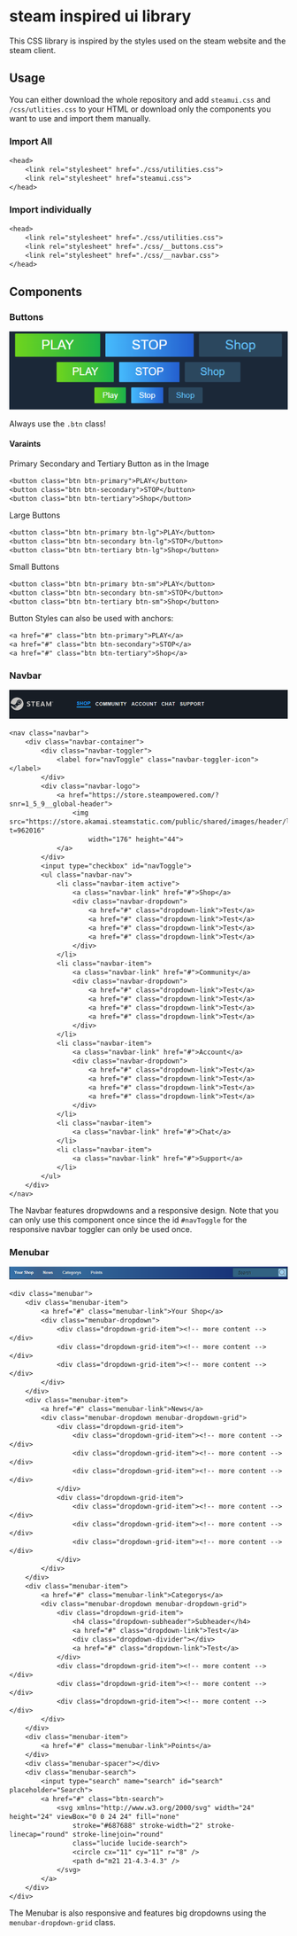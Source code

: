 # steam inspired ui library

This CSS library is inspired by the styles used on the steam website and the steam client.

## Usage

You can either download the whole repository and add `steamui.css` and `/css/utlities.css` to your HTML or download only the components you want to use and import them manually.

### Import All

```
<head>
    <link rel="stylesheet" href="./css/utilities.css">
    <link rel="stylesheet" href="steamui.css">
</head>
```

### Import individually

```
<head>
    <link rel="stylesheet" href="./css/utilities.css">
    <link rel="stylesheet" href="./css/__buttons.css">
    <link rel="stylesheet" href="./css/__navbar.css">
</head>
```

## Components

### Buttons

<img src="./screenshots/Buttons.PNG" >

Always use the `.btn` class!

#### Varaints

Primary Secondary and Tertiary Button as in the Image

```
<button class="btn btn-primary">PLAY</button>
<button class="btn btn-secondary">STOP</button>
<button class="btn btn-tertiary">Shop</button>
```

Large Buttons

```
<button class="btn btn-primary btn-lg">PLAY</button>
<button class="btn btn-secondary btn-lg">STOP</button>
<button class="btn btn-tertiary btn-lg">Shop</button>
```

Small Buttons

```
<button class="btn btn-primary btn-sm">PLAY</button>
<button class="btn btn-secondary btn-sm">STOP</button>
<button class="btn btn-tertiary btn-sm">Shop</button>
```

Button Styles can also be used with anchors:

```
<a href="#" class="btn btn-primary">PLAY</a>
<a href="#" class="btn btn-secondary">STOP</a>
<a href="#" class="btn btn-tertiary">Shop</a>
```

### Navbar

<img src="./screenshots/Navbar.PNG" >

```
<nav class="navbar">
    <div class="navbar-container">
        <div class="navbar-toggler">
            <label for="navToggle" class="navbar-toggler-icon"></label>
        </div>
        <div class="navbar-logo">
            <a href="https://store.steampowered.com/?snr=1_5_9__global-header">
                <img src="https://store.akamai.steamstatic.com/public/shared/images/header/logo_steam.svg?t=962016"
                    width="176" height="44">
            </a>
        </div>
        <input type="checkbox" id="navToggle">
        <ul class="navbar-nav">
            <li class="navbar-item active">
                <a class="navbar-link" href="#">Shop</a>
                <div class="navbar-dropdown">
                    <a href="#" class="dropdown-link">Test</a>
                    <a href="#" class="dropdown-link">Test</a>
                    <a href="#" class="dropdown-link">Test</a>
                    <a href="#" class="dropdown-link">Test</a>
                </div>
            </li>
            <li class="navbar-item">
                <a class="navbar-link" href="#">Community</a>
                <div class="navbar-dropdown">
                    <a href="#" class="dropdown-link">Test</a>
                    <a href="#" class="dropdown-link">Test</a>
                    <a href="#" class="dropdown-link">Test</a>
                    <a href="#" class="dropdown-link">Test</a>
                </div>
            </li>
            <li class="navbar-item">
                <a class="navbar-link" href="#">Account</a>
                <div class="navbar-dropdown">
                    <a href="#" class="dropdown-link">Test</a>
                    <a href="#" class="dropdown-link">Test</a>
                    <a href="#" class="dropdown-link">Test</a>
                    <a href="#" class="dropdown-link">Test</a>
                </div>
            </li>
            <li class="navbar-item">
                <a class="navbar-link" href="#">Chat</a>
            </li>
            <li class="navbar-item">
                <a class="navbar-link" href="#">Support</a>
            </li>
        </ul>
    </div>
</nav>
```


The Navbar features dropwdowns and a responsive design.
Note that you can only use this component once since the id `#navToggle` for the responsive navbar toggler can only be used once.

### Menubar
<img src="./screenshots/Menubar.PNG" >

```
<div class="menubar">
    <div class="menubar-item">
        <a href="#" class="menubar-link">Your Shop</a>
        <div class="menubar-dropdown">
            <div class="dropdown-grid-item"><!-- more content --></div>
            <div class="dropdown-grid-item"><!-- more content --></div>
            <div class="dropdown-grid-item"><!-- more content --></div>
        </div>
    </div>
    <div class="menubar-item">
        <a href="#" class="menubar-link">News</a>
        <div class="menubar-dropdown menubar-dropdown-grid">
            <div class="dropdown-grid-item">
                <div class="dropdown-grid-item"><!-- more content --></div>
                <div class="dropdown-grid-item"><!-- more content --></div>
                <div class="dropdown-grid-item"><!-- more content --></div>
            </div>
            <div class="dropdown-grid-item">
                <div class="dropdown-grid-item"><!-- more content --></div>
                <div class="dropdown-grid-item"><!-- more content --></div>
                <div class="dropdown-grid-item"><!-- more content --></div>
            </div>
        </div>
    </div>
    <div class="menubar-item">
        <a href="#" class="menubar-link">Categorys</a>
        <div class="menubar-dropdown menubar-dropdown-grid">
            <div class="dropdown-grid-item">
                <h4 class="dropdown-subheader">Subheader</h4>
                <a href="#" class="dropdown-link">Test</a>
                <div class="dropdown-divider"></div>
                <a href="#" class="dropdown-link">Test</a>
            </div>
            <div class="dropdown-grid-item"><!-- more content --></div>
            <div class="dropdown-grid-item"><!-- more content --></div>
            <div class="dropdown-grid-item"><!-- more content --></div>
        </div>
    </div>
    <div class="menubar-item">
        <a href="#" class="menubar-link">Points</a>
    </div>
    <div class="menubar-spacer"></div>
    <div class="menubar-search">
        <input type="search" name="search" id="search" placeholder="Search">
        <a href="#" class="btn-search">
            <svg xmlns="http://www.w3.org/2000/svg" width="24" height="24" viewBox="0 0 24 24" fill="none"
                stroke="#687688" stroke-width="2" stroke-linecap="round" stroke-linejoin="round"
                class="lucide lucide-search">
                <circle cx="11" cy="11" r="8" />
                <path d="m21 21-4.3-4.3" />
            </svg>
        </a>
    </div>
</div>
```
The Menubar is also responsive and features big dropdowns using the `menubar-dropdown-grid` class.